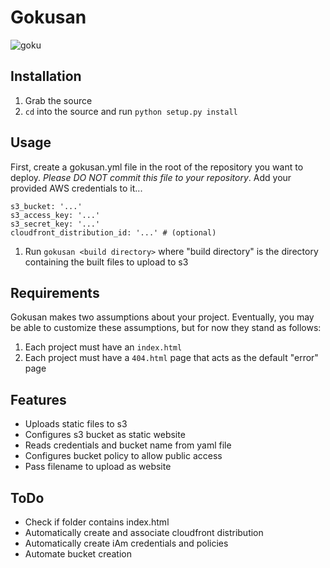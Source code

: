# Gokusan

![goku](http://vignette3.wikia.nocookie.net/dragonballfanon/images/5/54/KidGoku.jpg)

## Installation

1. Grab the source
1. `cd` into the source and run `python setup.py install`

## Usage

First, create a gokusan.yml file in the root of the repository you want to deploy. *Please DO NOT commit this file to your repository*. Add your provided AWS credentials to it...

```
s3_bucket: '...'
s3_access_key: '...'
s3_secret_key: '...'
cloudfront_distribution_id: '...' # (optional)
```

1. Run `gokusan <build directory>` where "build directory" is the directory containing the built files to upload to s3

## Requirements

Gokusan makes two assumptions about your project. Eventually, you may be able to customize these assumptions, but for now they stand as follows:

1. Each project must have an `index.html`
1. Each project must have a `404.html` page that acts as the default "error" page


## Features

- Uploads static files to s3
- Configures s3 bucket as static website
- Reads credentials and bucket name from yaml file
- Configures bucket policy to allow public access
- Pass filename to upload as website

## ToDo

- Check if folder contains index.html
- Automatically create and associate cloudfront distribution
- Automatically create iAm credentials and policies
- Automate bucket creation
